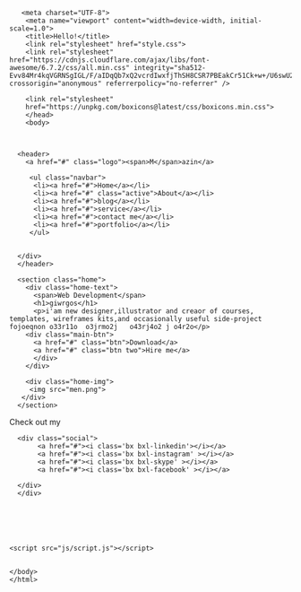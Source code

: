 <html>
<head>
 <!DOCTYPE html>
 <html lang="en">

       <meta charset="UTF-8">
        <meta name="viewport" content="width=device-width, initial-scale=1.0">
        <title>Hello!</title>
        <link rel="stylesheet" href="style.css">
        <link rel="stylesheet" href="https://cdnjs.cloudflare.com/ajax/libs/font-awesome/6.7.2/css/all.min.css" integrity="sha512-Evv84Mr4kqVGRNSgIGL/F/aIDqQb7xQ2vcrdIwxfjThSH8CSR7PBEakCr51Ck+w+/U6swU2Im1vVX0SVk9ABhg==" crossorigin="anonymous" referrerpolicy="no-referrer" />
      
        <link rel="stylesheet"
        href="https://unpkg.com/boxicons@latest/css/boxicons.min.css">
        </head>
        <body>

 
 
      <header>
        <a href="#" class="logo"><span>M</span>azin</a>
        
         <ul class="navbar">
          <li><a href="#">Home</a></li>
          <li><a href="#" class="active">About</a></li>
          <li><a href="#">blog</a></li>
          <li><a href="#">service</a></li>
          <li><a href="#">contact me</a></li>
          <li><a href="#">portfolio</a></li>
         </ul>  
         
      
      </div>
      </header>

      <section class="home">
        <div class="home-text">
          <span>Web Development</span>
          <h1>giwrgos</h1>
          <p>i'am new designer,illustrator and creaor of courses, templates, wireframes kits,and occasionally useful side-project fojoeqnon o33r11o  o3jrmo2j   o43rj4o2 j o4r2o</p>
        <div class="main-btn">
          <a href="#" class="btn">Download</a>
          <a href="#" class="btn two">Hire me</a>
          </div>
        </div>

        <div class="home-img">
         <img src="men.png">
       </div>
      </section>


<div class="share">
     <p>Check out <span>my</span></p>

      <div class="social">
           <a href="#"><i class='bx bxl-linkedin'></i></a>
           <a href="#"><i class='bx bxl-instagram' ></i></a>
           <a href="#"><i class='bx bxl-skype' ></i></a>
           <a href="#"><i class='bx bxl-facebook' ></i></a>

      </div>
      </div>






    <script src="js/script.js"></script>


    </body>
    </html>
